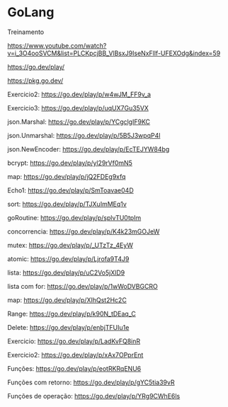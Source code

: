 # GoLang
Treinamento

https://www.youtube.com/watch?v=i_3O4ooSVCM&list=PLCKpcjBB_VlBsxJ9IseNxFllf-UFEXOdg&index=59

https://go.dev/play/

https://pkg.go.dev/

Exercicio2:
https://go.dev/play/p/w4wJM_FF9v_a

Exercicio3:
https://go.dev/play/p/uqUX7Gu35VX

json.Marshal: https://go.dev/play/p/YCgclgIF9KC

json.Unmarshal: https://go.dev/play/p/5B5J3wpqP4l

json.NewEncoder: https://go.dev/play/p/EcTEJYW84bg

bcrypt: https://go.dev/play/p/yl29rVf0mN5

map: https://go.dev/play/p/jQ2FDEg9xfq

Echo1: https://go.dev/play/p/SmToavae04D

sort: https://go.dev/play/p/TJXuImMEq1v

goRoutine: https://go.dev/play/p/splvTU0tpIm

concorrencia: https://go.dev/play/p/K4k23mGOJeW

mutex: https://go.dev/play/p/_UTzTz_4EyW

atomic: https://go.dev/play/p/Ljrofa9T4J9

lista: https://go.dev/play/p/uC2Vo5jXlD9

lista com for: https://go.dev/play/p/1wWoDVBGCRO

map: https://go.dev/play/p/XIhQst2Hc2C

Range: https://go.dev/play/p/k90N_tDEaq_C

Delete: https://go.dev/play/p/enbjTFUIu1e

Exercicio: https://go.dev/play/p/LadKvFQ8inR

Exercicio2: https://go.dev/play/p/xAx7OPprEnt

Funções: https://go.dev/play/p/eotRKRqENU6

Funções com retorno: https://go.dev/play/p/gYC5tia39vR

Funções de operação: https://go.dev/play/p/YRg9CWhE6ls

